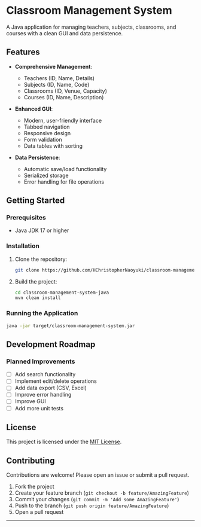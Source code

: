 # Classroom Management System

A Java application for managing teachers, subjects, classrooms, and courses with a clean GUI and data persistence.

## Features

- **Comprehensive Management**:
  - Teachers (ID, Name, Details)
  - Subjects (ID, Name, Code)
  - Classrooms (ID, Venue, Capacity)
  - Courses (ID, Name, Description)

- **Enhanced GUI**:
  - Modern, user-friendly interface
  - Tabbed navigation
  - Responsive design
  - Form validation
  - Data tables with sorting

- **Data Persistence**:
  - Automatic save/load functionality
  - Serialized storage
  - Error handling for file operations

## Getting Started

### Prerequisites
- Java JDK 17 or higher

### Installation
1. Clone the repository:
   ```bash
   git clone https://github.com/HChristopherNaoyuki/classroom-management-system-java.git
   ```
2. Build the project:
   ```bash
   cd classroom-management-system-java
   mvn clean install
   ```

### Running the Application
```bash
java -jar target/classroom-management-system.jar
```

## Development Roadmap

### Planned Improvements
- [ ] Add search functionality
- [ ] Implement edit/delete operations
- [ ] Add data export (CSV, Excel)
- [ ] Improve error handling
- [ ] Improve GUI
- [ ] Add more unit tests

## License

This project is licensed under the [MIT License](LICENSE).

## Contributing

Contributions are welcome! Please open an issue or submit a pull request.

1. Fork the project
2. Create your feature branch (`git checkout -b feature/AmazingFeature`)
3. Commit your changes (`git commit -m 'Add some AmazingFeature'`)
4. Push to the branch (`git push origin feature/AmazingFeature`)
5. Open a pull request

---
